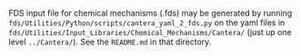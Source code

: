 FDS input file for chemical mechanisms (.fds) may be generated by running `fds/Utilities/Python/scripts/cantera_yaml_2_fds.py` on the yaml files in `fds/Utilities/Input_Libraries/Chemical_Mechanisms/Cantera/` (just up one level `../Cantera/`).  See the `README.md` in that directory.
